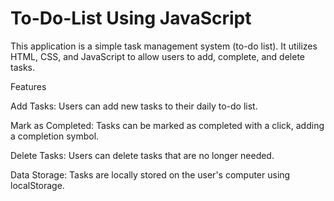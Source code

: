 # To-Do-List Using JavaScript

This application is a simple task management system (to-do list). It utilizes HTML, CSS, and JavaScript to allow users to add, complete, and delete tasks.

Features

Add Tasks: Users can add new tasks to their daily to-do list.

Mark as Completed: Tasks can be marked as completed with a click, adding a completion symbol.

Delete Tasks: Users can delete tasks that are no longer needed.

Data Storage: Tasks are locally stored on the user's computer using localStorage.

